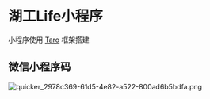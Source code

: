 # 湖工Life小程序

小程序使用 [Taro](https://taro.jd.com/) 框架搭建

## 微信小程序码
![quicker_2978c369-61d5-4e82-a522-800ad6b5bdfa.png](https://i.loli.net/2021/03/05/35GBwTVMR6KyqOZ.png)